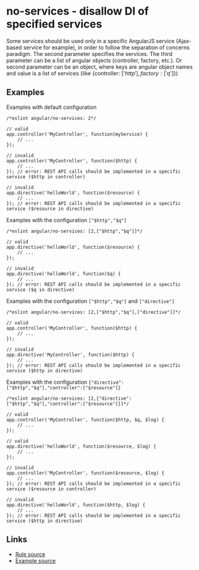 <!-- WARNING: Generated documentation. Edit docs and examples in the rule and examples file ('rules/no-services.js', 'examples/no-services.js'). -->

# no-services - disallow DI of specified services

Some services should be used only in a specific AngularJS service (Ajax-based service for example), in order to follow the separation of concerns paradigm.
The second parameter specifies the services.
The third parameter can be a list of angular objects (controller, factory, etc.).
Or second parameter can be an object, where keys are angular object names and value is a list of services (like {controller: ['$http'], factory: ['$q']})

## Examples

Examples with default configuration

    /*eslint angular/no-services: 2*/

    // valid
    app.controller('MyController', function(myService) {
        // ...
    });

    // invalid
    app.controller('MyController', function($http) {
        // ...
    }); // error: REST API calls should be implemented in a specific service ($http in controller)

    // invalid
    app.directive('helloWorld', function($resource) {
        // ...
    }); // error: REST API calls should be implemented in a specific service ($resource in directive)

Examples with the configuration `["$http","$q"]`

    /*eslint angular/no-services: [2,["$http","$q"]]*/

    // valid
    app.directive('helloWorld', function($resource) {
        // ...
    });

    // invalid
    app.directive('helloWorld', function($q) {
        // ...
    }); // error: REST API calls should be implemented in a specific service ($q in directive)

Examples with the configuration `["$http","$q"]` and `["directive"]`

    /*eslint angular/no-services: [2,["$http","$q"],["directive"]]*/

    // valid
    app.controller('MyController', function($http) {
        // ...
    });

    // invalid
    app.directive('MyController', function($http) {
        // ...
    }); // error: REST API calls should be implemented in a specific service ($http in directive)

Examples with the configuration `{"directive":["$http","$q"],"controller":["$resource"]}`

    /*eslint angular/no-services: [2,{"directive":["$http","$q"],"controller":["$resource"]}]*/

    // valid
    app.controller('MyController', function($http, $q, $log) {
        // ...
    });

    // valid
    app.directive('helloWorld', function($resource, $log) {
        // ...
    });

    // invalid
    app.controller('MyController', function($resource, $log) {
        // ...
    }); // error: REST API calls should be implemented in a specific service ($resource in controller)

    // invalid
    app.directive('helloWorld', function($http, $log) {
        // ...
    }); // error: REST API calls should be implemented in a specific service ($http in directive)

## Links

* [Rule source](../rules/no-services.js)
* [Example source](../examples/no-services.js)
